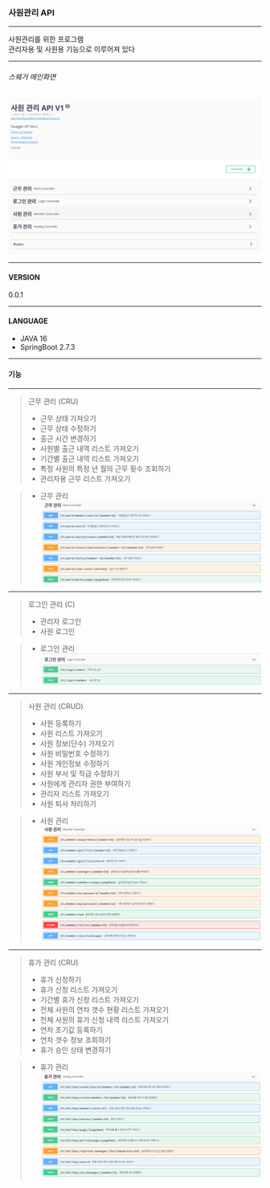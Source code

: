 ### 사원관리 API
***
사원관리를 위한 프로그램<br />
관리자용 및 사원용 기능으로 이루어져 있다
***
###### 스웨거 메인화면
![SwaggerList](./images/스크린샷%202022-11-03%2017-34-49.png)
***
#### VERSION
0.0.1
___


#### LANGUAGE
* JAVA 16
* SpringBoot 2.7.3
___

#### 기능

---
> 근무 관리 (CRU)
> * 근무 상태 가져오기
> * 근무 상태 수정하기
> * 출근 시간 변경하기
> * 사원별 출근 내역 리스트 가져오기
> * 기간별 출근 내역 리스트 가져오기
> * 특정 사원의 특정 년 월의 근무 횟수 조회하기
> * 관리자용 근무 리스트 가져오기

> * 근무 관리
    ![SwaggerList](./images/스크린샷%202022-11-03%2017-37-55.png)

---
> 로그인 관리 (C)
> * 관리자 로그인
> * 사원 로그인

> * 로그인 관리
    ![SwaggerList](./images/스크린샷%202022-11-03%2017-37-04.png)
---

> 사원 관리 (CRUD)
> * 사원 등록하기
> * 사원 리스트 가져오기
> * 사원 정보(단수) 가져오기
> * 사원 비밀번호 수정하기
> * 사원 개인정보 수정하기
> * 사원 부서 및 직급 수정하기
> * 사원에게 관리자 권한 부여하기
> * 관리자 리스트 가져오기
> * 사원 퇴사 처리하기

> * 사원 관리
    ![SwaggerList](./images/스크린샷%202022-11-03%2017-38-36.png)

--- 
> 휴가 관리 (CRU)
> * 휴가 신청하기
> * 휴가 신청 리스트 가져오기
> * 기간별 휴가 신청 리스트 가져오기
> * 전체 사원의 연차 갯수 현황 리스트 가져오기
> * 전체 사원의 휴가 신청 내역 리스트 가져오기
> * 연차 초기값 등록하기
> * 연차 갯수 정보 조회하기
> * 휴가 승인 상태 변경하기

> * 휴가 관리
![SwaggerList](./images/스크린샷%202022-11-03%2017-39-17.png)